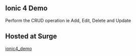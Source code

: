 ## Ionic 4 Demo
 
  Perform the CRUD operation ie Add, Edit, Delete and Update

## Hosted at Surge
   
   [ionic4_demo](http://ionic-crud.surge.sh/)